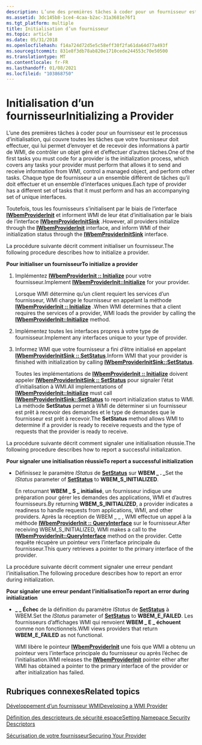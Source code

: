 ```yaml
---
description: L’une des premières tâches à coder pour un fournisseur est le processus d’initialisation, qui couvre toutes les tâches que votre fournisseur doit effectuer, qui lui permet d’envoyer et de recevoir des informations à partir de WMI, de contrôler un objet géré et d’effectuer d’autres tâches.
ms.assetid: 3dc145b8-1ce4-4caa-b2ac-31a3681e76f1
ms.tgt_platform: multiple
title: Initialisation d’un fournisseur
ms.topic: article
ms.date: 05/31/2018
ms.openlocfilehash: f14a724d72d5e5c58eff30f2fa61da64d77a493f
ms.sourcegitcommit: 831e8f3db78ab820e1710cede244553c70e50500
ms.translationtype: MT
ms.contentlocale: fr-FR
ms.lasthandoff: 01/08/2021
ms.locfileid: "103868750"
---
```

# <a name="initializing-a-provider"></a><span data-ttu-id="648c5-103">Initialisation d’un fournisseur</span><span class="sxs-lookup"><span data-stu-id="648c5-103">Initializing a Provider</span></span>

<span data-ttu-id="648c5-104">L’une des premières tâches à coder pour un fournisseur est le processus d’initialisation, qui couvre toutes les tâches que votre fournisseur doit effectuer, qui lui permet d’envoyer et de recevoir des informations à partir de WMI, de contrôler un objet géré et d’effectuer d’autres tâches.</span><span class="sxs-lookup"><span data-stu-id="648c5-104">One of the first tasks you must code for a provider is the initialization process, which covers any tasks your provider must perform that allows it to send and receive information from WMI, control a managed object, and perform other tasks.</span></span> <span data-ttu-id="648c5-105">Chaque type de fournisseur a un ensemble différent de tâches qu’il doit effectuer et un ensemble d’interfaces uniques.</span><span class="sxs-lookup"><span data-stu-id="648c5-105">Each type of provider has a different set of tasks that it must perform and has an accompanying set of unique interfaces.</span></span>

<span data-ttu-id="648c5-106">Toutefois, tous les fournisseurs s’initialisent par le biais de l’interface [**IWbemProviderInit**](/windows/desktop/api/Wbemprov/nn-wbemprov-iwbemproviderinit) et informent WMI de leur état d’initialisation par le biais de l’interface [**IWbemProviderInitSink**](/windows/desktop/api/Wbemprov/nn-wbemprov-iwbemproviderinitsink) .</span><span class="sxs-lookup"><span data-stu-id="648c5-106">However, all providers initialize through the [**IWbemProviderInit**](/windows/desktop/api/Wbemprov/nn-wbemprov-iwbemproviderinit) interface, and inform WMI of their initialization status through the [**IWbemProviderInitSink**](/windows/desktop/api/Wbemprov/nn-wbemprov-iwbemproviderinitsink) interface.</span></span>

<span data-ttu-id="648c5-107">La procédure suivante décrit comment initialiser un fournisseur.</span><span class="sxs-lookup"><span data-stu-id="648c5-107">The following procedure describes how to initialize a provider.</span></span>

<span data-ttu-id="648c5-108">**Pour initialiser un fournisseur**</span><span class="sxs-lookup"><span data-stu-id="648c5-108">**To initialize a provider**</span></span>

1.  <span data-ttu-id="648c5-109">Implémentez [**IWbemProviderInit :: Initialize**](/windows/desktop/api/Wbemprov/nf-wbemprov-iwbemproviderinit-initialize) pour votre fournisseur.</span><span class="sxs-lookup"><span data-stu-id="648c5-109">Implement [**IWbemProviderInit::Initialize**](/windows/desktop/api/Wbemprov/nf-wbemprov-iwbemproviderinit-initialize) for your provider.</span></span>

    <span data-ttu-id="648c5-110">Lorsque WMI détermine qu’un client requiert les services d’un fournisseur, WMI charge le fournisseur en appelant la méthode [**IWbemProviderInit :: Initialize**](/windows/desktop/api/Wbemprov/nf-wbemprov-iwbemproviderinit-initialize) .</span><span class="sxs-lookup"><span data-stu-id="648c5-110">When WMI determines that a client requires the services of a provider, WMI loads the provider by calling the [**IWbemProviderInit::Initialize**](/windows/desktop/api/Wbemprov/nf-wbemprov-iwbemproviderinit-initialize) method.</span></span>

2.  <span data-ttu-id="648c5-111">Implémentez toutes les interfaces propres à votre type de fournisseur.</span><span class="sxs-lookup"><span data-stu-id="648c5-111">Implement any interfaces unique to your type of provider.</span></span>
3.  <span data-ttu-id="648c5-112">Informez WMI que votre fournisseur a fini d’être initialisé en appelant [**IWbemProviderInitSink :: SetStatus**](/windows/desktop/api/Wbemprov/nf-wbemprov-iwbemproviderinitsink-setstatus).</span><span class="sxs-lookup"><span data-stu-id="648c5-112">Inform WMI that your provider is finished with initialization by calling [**IWbemProviderInitSink::SetStatus**](/windows/desktop/api/Wbemprov/nf-wbemprov-iwbemproviderinitsink-setstatus).</span></span>

    <span data-ttu-id="648c5-113">Toutes les implémentations de [**IWbemProviderInit :: Initialize**](/windows/desktop/api/Wbemprov/nf-wbemprov-iwbemproviderinit-initialize) doivent appeler [**IWbemProviderInitSink :: SetStatus**](/windows/desktop/api/Wbemprov/nf-wbemprov-iwbemproviderinitsink-setstatus) pour signaler l’état d’initialisation à WMI.</span><span class="sxs-lookup"><span data-stu-id="648c5-113">All implementations of [**IWbemProviderInit::Initialize**](/windows/desktop/api/Wbemprov/nf-wbemprov-iwbemproviderinit-initialize) must call [**IWbemProviderInitSink::SetStatus**](/windows/desktop/api/Wbemprov/nf-wbemprov-iwbemproviderinitsink-setstatus) to report initialization status to WMI.</span></span> <span data-ttu-id="648c5-114">La méthode **SetStatus** permet à WMI de déterminer si un fournisseur est prêt à recevoir des demandes et le type de demandes que le fournisseur est prêt à recevoir.</span><span class="sxs-lookup"><span data-stu-id="648c5-114">The **SetStatus** method allows WMI to determine if a provider is ready to receive requests and the type of requests that the provider is ready to receive.</span></span>

<span data-ttu-id="648c5-115">La procédure suivante décrit comment signaler une initialisation réussie.</span><span class="sxs-lookup"><span data-stu-id="648c5-115">The following procedure describes how to report a successful initialization.</span></span>

<span data-ttu-id="648c5-116">**Pour signaler une initialisation réussie**</span><span class="sxs-lookup"><span data-stu-id="648c5-116">**To report a successful initialization**</span></span>

-   <span data-ttu-id="648c5-117">Définissez le paramètre *IStatus* de [**SetStatus**](/windows/desktop/api/Wbemprov/nf-wbemprov-iwbemproviderinitsink-setstatus) sur **WBEM \_ . \_**</span><span class="sxs-lookup"><span data-stu-id="648c5-117">Set the *IStatus* parameter of [**SetStatus**](/windows/desktop/api/Wbemprov/nf-wbemprov-iwbemproviderinitsink-setstatus) to **WBEM\_S\_INITIALIZED**.</span></span>

    <span data-ttu-id="648c5-118">En retournant **WBEM \_ S \_ initialisé**, un fournisseur indique une préparation pour gérer les demandes des applications, WMI et d’autres fournisseurs.</span><span class="sxs-lookup"><span data-stu-id="648c5-118">By returning **WBEM\_S\_INITIALIZED**, a provider indicates a readiness to handle requests from applications, WMI, and other providers.</span></span> <span data-ttu-id="648c5-119">Après la réception de WBEM \_ \_ , WMI effectue un appel à la méthode [**IWbemProviderInit :: QueryInterface**](/windows/desktop/api/Wbemprov/nn-wbemprov-iwbemproviderinit) sur le fournisseur.</span><span class="sxs-lookup"><span data-stu-id="648c5-119">After receiving WBEM\_S\_INITIALIZED, WMI makes a call to the [**IWbemProviderInit::QueryInterface**](/windows/desktop/api/Wbemprov/nn-wbemprov-iwbemproviderinit) method on the provider.</span></span> <span data-ttu-id="648c5-120">Cette requête récupère un pointeur vers l’interface principale du fournisseur.</span><span class="sxs-lookup"><span data-stu-id="648c5-120">This query retrieves a pointer to the primary interface of the provider.</span></span>

<span data-ttu-id="648c5-121">La procédure suivante décrit comment signaler une erreur pendant l’initialisation.</span><span class="sxs-lookup"><span data-stu-id="648c5-121">The following procedure describes how to report an error during initialization.</span></span>

<span data-ttu-id="648c5-122">**Pour signaler une erreur pendant l’initialisation**</span><span class="sxs-lookup"><span data-stu-id="648c5-122">**To report an error during initialization**</span></span>

-   <span data-ttu-id="648c5-123">**\_ \_ Échec** de la définition du paramètre *IStatus* de [**SetStatus**](/windows/desktop/api/Wbemprov/nf-wbemprov-iwbemproviderinitsink-setstatus) à WBEM.</span><span class="sxs-lookup"><span data-stu-id="648c5-123">Set the *IStatus* parameter of [**SetStatus**](/windows/desktop/api/Wbemprov/nf-wbemprov-iwbemproviderinitsink-setstatus) to **WBEM\_E\_FAILED**.</span></span> <span data-ttu-id="648c5-124">Les fournisseurs d’affichages WMI qui renvoient **WBEM \_ E \_ échouent** comme non fonctionnels.</span><span class="sxs-lookup"><span data-stu-id="648c5-124">WMI views providers that return **WBEM\_E\_FAILED** as not functional.</span></span>

    <span data-ttu-id="648c5-125">WMI libère le pointeur [**IWbemProviderInit**](/windows/desktop/api/Wbemprov/nn-wbemprov-iwbemproviderinit) une fois que WMI a obtenu un pointeur vers l’interface principale du fournisseur ou après l’échec de l’initialisation.</span><span class="sxs-lookup"><span data-stu-id="648c5-125">WMI releases the [**IWbemProviderInit**](/windows/desktop/api/Wbemprov/nn-wbemprov-iwbemproviderinit) pointer either after WMI has obtained a pointer to the primary interface of the provider or after initialization has failed.</span></span>

## <a name="related-topics"></a><span data-ttu-id="648c5-126">Rubriques connexes</span><span class="sxs-lookup"><span data-stu-id="648c5-126">Related topics</span></span>

<dl> <dt>

[<span data-ttu-id="648c5-127">Développement d’un fournisseur WMI</span><span class="sxs-lookup"><span data-stu-id="648c5-127">Developing a WMI Provider</span></span>](developing-a-wmi-provider.md)
</dt> <dt>

[<span data-ttu-id="648c5-128">Définition des descripteurs de sécurité espace</span><span class="sxs-lookup"><span data-stu-id="648c5-128">Setting Namepace Security Descriptors</span></span>](setting-namespace-security-descriptors.md)
</dt> <dt>

[<span data-ttu-id="648c5-129">Sécurisation de votre fournisseur</span><span class="sxs-lookup"><span data-stu-id="648c5-129">Securing Your Provider</span></span>](securing-your-provider.md)
</dt> </dl>

 

 




